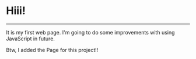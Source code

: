 # Hiii!
***
It is my first web page. I'm going to do some improvements with using JavaScript in future. 

Btw, I added the Page for this project!!